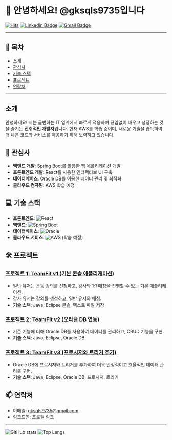 # 🚀 안녕하세요! @gksqls9735입니다

[![Hits](https://hits.seeyoufarm.com/api/count/incr/badge.svg?url=https%3A%2F%2Fgithub.com%2Fgksqls9735&count_bg=%2379C83D&title_bg=%23555555&icon=github.svg&icon_color=%23E7E7E7&title=hits&edge_flat=false)](https://hits.seeyoufarm.com) 
[![Linkedin Badge](https://img.shields.io/badge/-LinkedIn-blue?style=flat-square&logo=Linkedin&logoColor=white&link=https://www.linkedin.com/in/yourprofile)](https://www.linkedin.com/in/yourprofile) 
[![Gmail Badge](https://img.shields.io/badge/-Gmail-red?style=flat-square&logo=Gmail&logoColor=white&link=mailto:your.email@gmail.com)](mailto:your.email@gmail.com)

---

## 📜 목차
- [소개](#소개)
- [관심사](#관심사)
- [기술 스택](#기술-스택)
- [프로젝트](#프로젝트)
- [연락처](#연락처)

---

## 소개
안녕하세요! 저는 급변하는 IT 업계에서 빠르게 적응하며 끊임없이 배우고 성장하는 것을 즐기는 **진취적인 개발자**입니다. 현재 AWS를 학습 중이며, 새로운 기술을 습득하여 더 나은 코드와 서비스를 제공하기 위해 노력하고 있습니다.

## 👀 관심사
- **백엔드 개발**: Spring Boot를 활용한 웹 애플리케이션 개발
- **프론트엔드 개발**: React를 사용한 인터랙티브 UI 구축
- **데이터베이스**: Oracle DB를 이용한 데이터 관리 및 최적화
- **클라우드 컴퓨팅**: AWS 학습 예정

## 💻 기술 스택
- **프론트엔드**: ![React](https://img.shields.io/badge/-React-61DAFB?logo=react&logoColor=white&style=flat-square)
- **백엔드**: ![Spring Boot](https://img.shields.io/badge/Spring%20Boot-6DB33F?style=flat-square&logo=spring-boot&logoColor=white)
- **데이터베이스**: ![Oracle](https://img.shields.io/badge/Oracle-F80000?style=flat-square&logo=oracle&logoColor=white)
- **클라우드 서비스**: ![AWS](https://img.shields.io/badge/AWS-%23FF9900.svg?style=flat-square&logo=amazon-aws&logoColor=white) (학습 예정)

## 🛠 프로젝트
### [프로젝트 1: TeamFit v1 (기본 콘솔 애플리케이션)](https://github.com/gksqls9735/TeamFit)
- 일반 유저는 운동 강의를 신청하고, 강사와 1:1 매칭을 진행할 수 있는 기본 애플리케이션.
- 강사 유저는 강의를 생성하고, 일반 유저와 매칭.
- **기술 스택**: Java, Eclipse 콘솔, 텍스트 파일 저장

### [프로젝트 2: TeamFit v2 (오라클 DB 연동)](https://github.com/gksqls9735/TeamFitdb)
- 기존 기능에 더해 Oracle DB를 사용하여 데이터를 관리하고, CRUD 기능을 구현.
- **기술 스택**: Java, Eclipse, Oracle DB

### [프로젝트 3: TeamFit v3 (프로시저와 트리거 추가)](https://github.com/gksqls9735/TeamFitProc)
- Oracle DB에 프로시저와 트리거를 추가하여 더욱 안정적이고 효율적인 데이터 관리를 구현.
- **기술 스택**: Java, Eclipse, Oracle DB, 프로시저, 트리거

## 📫 연락처
- 이메일: [gksqls9735@gmail.com](mailto:gksqls9735@gmail.com)
- 링크드인: [프로필 링크](https://www.linkedin.com/in/yourprofile)

---

![GitHub stats](https://github-readme-stats.vercel.app/api?username=gksqls9735&show_icons=true&theme=radical)
![Top Langs](https://github-readme-stats.vercel.app/api/top-langs/?username=gksqls9735&layout=compact&theme=radical)

